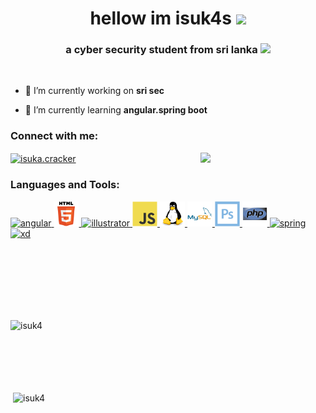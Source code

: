 <h1 align="center">hellow im isuk4s <img src="https://cliply.co/wp-content/uploads/2020/07/432007130_WAVING_HAND_3D_DARK_SKIN_TONE_400px.gif" style="height:40px;"></h1>
<h3 align="center">a cyber security student from sri lanka <img src="https://c.tenor.com/wbLU_18_mdAAAAAi/batman-dc.gif" style="width:20px"></h3>
 <a href="https://twitter.com/" target="blank"><img src="https://img.shields.io/twitter/follow/?logo=twitter&style=for-the-badge" alt="" /></a> </p>

- 🔭 I’m currently working on **sri sec**

- 🌱 I’m currently learning **angular.spring boot**

<h3 align="left">Connect with me:</h3>
<img align="right" src="https://creazilla-store.fra1.digitaloceanspaces.com/cliparts/1998567/coding-svg-clipart-md.png" style="float:right; width:200px;">
<p align="left">
<a href="https://fb.com/isuka.cracker" target="blank"><img align="center" src="https://raw.githubusercontent.com/rahuldkjain/github-profile-readme-generator/master/src/images/icons/Social/facebook.svg" alt="isuka.cracker" height="30" width="40" /></a>
</p>

<h3 align="left">Languages and Tools:</h3>
<p align="left"> <a href="https://angular.io" target="_blank"> <img src="https://angular.io/assets/images/logos/angular/angular.svg" alt="angular" width="40" height="40"/> </a> <a href="https://www.w3.org/html/" target="_blank"> <img src="https://raw.githubusercontent.com/devicons/devicon/master/icons/html5/html5-original-wordmark.svg" alt="html5" width="40" height="40"/> </a> <a href="https://www.adobe.com/in/products/illustrator.html" target="_blank"> <img src="https://www.vectorlogo.zone/logos/adobe_illustrator/adobe_illustrator-icon.svg" alt="illustrator" width="40" height="40"/> </a> <a href="https://developer.mozilla.org/en-US/docs/Web/JavaScript" target="_blank"> <img src="https://raw.githubusercontent.com/devicons/devicon/master/icons/javascript/javascript-original.svg" alt="javascript" width="40" height="40"/> </a> <a href="https://www.linux.org/" target="_blank"> <img src="https://raw.githubusercontent.com/devicons/devicon/master/icons/linux/linux-original.svg" alt="linux" width="40" height="40"/> </a> <a href="https://www.mysql.com/" target="_blank"> <img src="https://raw.githubusercontent.com/devicons/devicon/master/icons/mysql/mysql-original-wordmark.svg" alt="mysql" width="40" height="40"/> </a> <a href="https://www.photoshop.com/en" target="_blank"> <img src="https://raw.githubusercontent.com/devicons/devicon/master/icons/photoshop/photoshop-line.svg" alt="photoshop" width="40" height="40"/> </a> <a href="https://www.php.net" target="_blank"> <img src="https://raw.githubusercontent.com/devicons/devicon/master/icons/php/php-original.svg" alt="php" width="40" height="40"/> </a> <a href="https://spring.io/" target="_blank"> <img src="https://www.vectorlogo.zone/logos/springio/springio-icon.svg" alt="spring" width="40" height="40"/> </a> <a href="https://www.adobe.com/products/xd.html" target="_blank"> <img src="https://cdn.worldvectorlogo.com/logos/adobe-xd.svg" alt="xd" width="40" height="40"/> </a> </p>
<br><br><br><br><br><br>
<p><img align="left" src="https://github-readme-stats.vercel.app/api/top-langs?username=isuk4s4&show_icons=true&locale=en&layout=compact" alt="isuk4" style="width:445px"/></p>
<br><br><br><br><br><br>
<p algin="right">&nbsp;<img align="right" src="https://github-readme-stats.vercel.app/api?username=isuk4s4&show_icons=true&locale=en" alt="isuk4" style="width:500px;"/></p>
